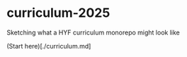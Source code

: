 # curriculum-2025

Sketching what a HYF curriculum monorepo might look like

(Start here)[./curriculum.md]
